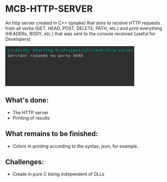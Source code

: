 
# MCB-HTTP-SERVER

An http server created in C++ (qmake) that aims to receive HTTP requests from all verbs (GET, HEAD, POST, DELETE, PATH, etc.) and print everything (HEADERs, BODY, etc.) that was sent to the console received (useful for Developers)

![screenshot](screenshot.png "screenshot")

## What's done:

- The HTTP server
- Printing of results

## What remains to be finished:

- Colors in printing according to the syntax, json, for example..

## Challenges:

- Create in pure C being independent of DLLs
